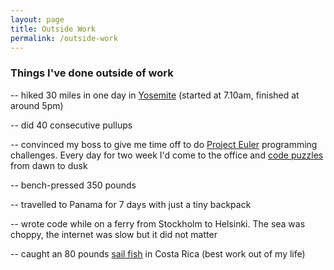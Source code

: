 ```yaml
---
layout: page
title: Outside Work
permalink: /outside-work
---
```


### Things I've done outside of work

-- hiked 30 miles in one day in <a href="https://en.wikipedia.org/wiki/Yosemite_National_Park" target="_blank">Yosemite</a> (started at 7.10am, finished at around 5pm)

-- did 40 consecutive pullups 

-- convinced my boss to give me time off to do <a href="https://projecteuler.net/" target="_blank">Project Euler</a> programming challenges. Every day for two week I'd come to the office and 
<a href="https://github.com/climberig/ProjectEuler" target="_blank">code puzzles</a> from dawn to dusk

-- bench-pressed 350 pounds

-- travelled to Panama for 7 days with just a tiny backpack

-- wrote code while on a ferry from Stockholm to Helsinki. The sea was choppy, the internet was slow but it did not matter

-- caught an 80 pounds <a href="https://en.wikipedia.org/wiki/Sailfish" target="_blank">sail fish</a> in Costa Rica (best work out of my life)